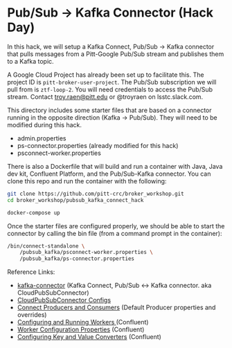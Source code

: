 # Pub/Sub -> Kafka Connector (Hack Day)

In this hack, we will setup a Kafka Connect, Pub/Sub -> Kafka connector that pulls messages from a Pitt-Google Pub/Sub stream and publishes them to a Kafka topic.

A Google Cloud Project has already been set up to facilitate this.
The project ID is `pitt-broker-user-project`.
The Pub/Sub subscription we will pull from is `ztf-loop-2`.
You will need credentials to access the Pub/Sub stream. Contact troy.raen@pitt.edu or @troyraen on lsstc.slack.com.

This directory includes some starter files that are based on a connector running in the opposite direction (Kafka -> Pub/Sub). They will need to be modified during this hack.
- admin.properties
- ps-connector.properties (already modified for this hack)
- psconnect-worker.properties


There is also a Dockerfile that will build and run a container with Java, Java dev kit, Confluent Platform, and the Pub/Sub-Kafka connector.
You can clone this repo and run the container with the following:
```bash
git clone https://github.com/pitt-crc/broker_workshop.git
cd broker_workshop/pubsub_kafka_connect_hack

docker-compose up
```

Once the starter files are configured properly, we should be able to start the connector by calling the bin file (from a command prompt in the container):

```bash
/bin/connect-standalone \
    /pubsub_kafka/psconnect-worker.properties \
    /pubsub_kafka/ps-connector.properties
```

Reference Links:
- [kafka-connector](https://github.com/GoogleCloudPlatform/pubsub/tree/master/kafka-connector) (Kafka Connect, Pub/Sub <-> Kafka connector. aka CloudPubSubConnector)
- [CloudPubSubConnector Configs](https://docs.confluent.io/home/connect/userguide.html#connect-configuring-converters)
- [Connect Producers and Consumers](https://docs.confluent.io/home/connect/userguide.html#kconnect-producers-and-consumers) (Default Producer properties and overrides)
- [Configuring and Running Workers ](https://docs.confluent.io/home/connect/userguide.html#configuring-and-running-workers) (Confluent)
- [Worker Configuration Properties](https://docs.confluent.io/platform/current/connect/references/allconfigs.html) (Confluent)
- [Configuring Key and Value Converters](https://docs.confluent.io/home/connect/userguide.html#connect-configuring-converters) (Confluent)
